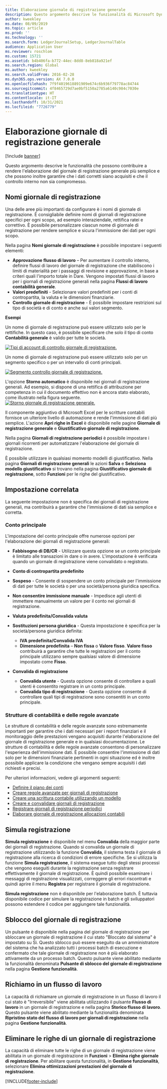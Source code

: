 ```yaml
---
title: Elaborazione giornale di registrazione generale
description: Questo argomento descrive le funzionalità di Microsoft Dynamics 365 Finance che possono contribuire a rendere l'elaborazione del giornale di registrazione generale più semplice e che possono inoltre garantire che i dati corretti siano acquisiti e che il controllo interno non sia compromesso.
author: kweekley
ms.date: 08/09/2019
ms.topic: article
ms.prod: ''
ms.technology: ''
ms.search.form: LedgerJournalSetup, LedgerJournalTable
audience: Application User
ms.reviewer: roschlom
ms.custom: 15721
ms.assetid: b4b406fa-b772-44ec-8dd8-8eb818a921ef
ms.search.region: Global
ms.author: kweekley
ms.search.validFrom: 2016-02-28
ms.dyn365.ops.version: AX 7.0.0
ms.openlocfilehash: 7f9f4019618891909e674c6b936f79778ac84744
ms.sourcegitcommit: 4f8465729d7ae0bf5150a2785a6140c984c7030e
ms.translationtype: HT
ms.contentlocale: it-IT
ms.lasthandoff: 10/31/2021
ms.locfileid: "7726779"
---
```

# <a name="general-journal-processing"></a>Elaborazione giornale di registrazione generale

[!include [banner](../includes/banner.md)]

Questo argomento descrive le funzionalità che possono contribuire a rendere l'elaborazione del giornale di registrazione generale più semplice e che possono inoltre garantire che i dati corretti siano acquisiti e che il controllo interno non sia compromesso.  

## <a name="journal-names"></a>Nomi giornale di registrazione

Una delle aree più importanti da configurare è i nomi di giornale di registrazione. È consigliabile definire nomi di giornali di registrazione specifici per ogni scopo, ad esempio interaziendale, rettifica ratei e correttivo. È possibile personalizzare ciascun nome di giornale di registrazione per rendere semplice e sicura l'immissione dei dati per ogni scopo. 

Nella pagina **Nomi giornale di registrazione** è possibile impostare i seguenti elementi:

-   **Approvazione flusso di lavoro** – Per aumentare il controllo interno, definire flussi di lavoro del giornale di registrazione che stabiliscono i limiti di materialità per i passaggi di revisione e approvazione, in base a criteri quali l'importo totale in Dare. Vengono impostati flussi di lavoro per i giornali di registrazione generali nella pagina **Flussi di lavoro contabilità generale**.
-   **Valori predefiniti** - Selezionare valori predefiniti per i conti di contropartita, la valuta e le dimensioni finanziarie.
-   **Controllo giornale di registrazione** - È possibile impostare restrizioni sul tipo di società e di conto e anche sui valori segmento. 

**Esempi**

Un nome di giornale di registrazione può essere utilizzato solo per le rettifiche. In questo caso, è possibile specificare che solo il tipo di conto **Contabilità generale** è valido per tutte le società. 

[![Tipi di account di controllo giornale di registrazione.](./media/journal-control-account-types1.png)](./media/journal-control-account-types1.png)

Un nome di giornale di registrazione può essere utilizzato solo per un segmento specifico o per un intervallo di conti principali. 

[![Segmento controllo giornale di registrazione.](./media/journal-control-segment1.png)](./media/journal-control-segment1.png)

L'opzione **Storno automatico** è disponibile nei giornali di registrazione generali. Ad esempio, si dispone di una rettifica di attribuzione per competenza in cui il documento effettivo non è ancora stato elaborato, come illustrato nella figura seguente.
[![Storno giornale di registrazione generale.](./media/general-journal-reversing1.png)](./media/general-journal-reversing1.png) 

Il componente aggiuntivo di Microsoft Excel per le scritture contabili fornisce un ulteriore livello di automazione e rende l'immissione di dati più semplice. L'azione **Apri righe in Excel** è disponibile nelle pagine **Giornale di registrazione generale** e **Giustificativo giornale di registrazione**. 

Nella pagina **Giornali di registrazione periodici** è possibile impostare i giornali ricorrenti per automatizzare l'elaborazione del giornale di registrazione. 

È possibile utilizzare in qualsiasi momento modelli di giustificativo. Nella pagina **Giornali di registrazione generali** le azioni **Salva** e **Seleziona modello giustificativo** si trovano nella pagina **Giustificativo giornale di registrazione**, sotto **Funzioni** per le righe del giustificativo.

## <a name="related-setup"></a>Impostazione correlata
La seguente impostazione non è specifica dei giornali di registrazione generali, ma contribuirà a garantire che l'immissione di dati sia semplice e corretta.

### <a name="main-account"></a>Conto principale

L'impostazione del conto principale offre numerose opzioni per l'elaborazione dei giornali di registrazione generali:

-   **Fabbisogno di DB/CR** - Utilizzare questa opzione se un conto principale è limitato alle transazioni in dare o in avere. L'impostazione è verificata quando un giornale di registrazione viene convalidato o registrato.

-   **Conto di contropartita predefinito**
-   **Sospeso** - Consente di sospendere un conto principale per l'immissione di dati per tutte le società o per una società/persona giuridica specifica.
-   **Non consentire immissione manuale** - Impedisce agli utenti di immettere manualmente un valore per il conto nei giornali di registrazione.
-   **Valuta predefinita/Convalida valuta**
-   **Sostituzioni persona giuridica** - Questa impostazione è specifica per la società/persona giuridica definita:
    -   **IVA predefinita/Convalida IVA**
    -   **Dimensione predefinita** – **Non fissa** o **Valore fisso**. **Valore fisso** contribuirà a garantire che tutte le registrazioni per il conto principale utilizzano sempre qualsiasi valore di dimensione impostato come **Fisso**.
-   **Convalida di registrazione**
    -   **Convalida utente** - Questa opzione consente di controllare a quali utenti è consentito registrare in un conto principale.
    -   **Convalida tipo di registrazione** - Questa opzione consente di controllare quali tipi di registrazione sono consentiti in un conto principale.

### <a name="accounting-structures-and-advanced-rules-structures"></a>Strutture di contabilità e delle regole avanzate

Le strutture di contabilità e delle regole avanzate sono estremamente importanti per garantire che i dati necessari per i report finanziari e il monitoraggio delle prestazioni vengano acquisiti durante l'elaborazione del giornale di registrazione generale e in qualsiasi documentazione. Le strutture di contabilità e delle regole avanzate consentono di personalizzare l'esperienza dell'immissione dati. È possibile consentire l'immissione di dati solo per le dimensioni finanziarie pertinenti in ogni situazione ed è inoltre possibile applicare la condizione che vengano sempre acquisiti i dati richiesti e precisi.

Per ulteriori informazioni, vedere gli argomenti seguenti:
- [Definire il piano dei conti](plan-chart-of-accounts.md) 
- [Creare regole avanzate per giornali di registrazione](tasks/create-advanced-rules-journals.md)
- [Creare una scrittura contabile utilizzando un modello](tasks/create-journal-entry-template.md)
- [Creare e convalidare giornali di registrazione](tasks/create-validate-journals.md)
- [Registrare giornali di registrazione periodici](tasks/post-periodic-journals.md)
- [Elaborare giornale di registrazione allocazioni contabili](tasks/process-ledger-allocation-journal.md)

## <a name="simulate-posting"></a>Simula registrazione
**Simula registrazione** è disponibile nel menu **Convalida** della maggior parte dei giornali di registrazione. Quando si convalida un giornale di registrazione utilizzando la funzione **Convalida**, il sistema testa il giornale di registrazione alla ricerca di condizioni di errore specifiche. Se si utilizza la funzione **Simula registrazione**, il sistema esegue tutto degli stessi processi che vengono eseguiti durante la registrazione senza registrare effettivamente il giornale di registrazione. È quindi possibile esaminare i messaggi di registrazione visualizzati, correggere gli errori riscontrati e quindi aprire il menu **Registra** per registrare il giornale di registrazione. 

**Simula registrazione** non è disponibile per l'elaborazione batch. È tuttavia disponibile codice per simulare la registrazione in batch e gli sviluppatori possono estendere il codice per aggiungere tale funzionalità.  

## <a name="journal-unlock"></a>Sblocco del giornale di registrazione
Un pulsante è disponibile nella pagina del giornale di registrazione per sbloccare un giornale di registrazione il cui stato "Bloccato dal sistema" è impostato su Sì. Questo sblocco può essere eseguito da un amministratore del sistema che ha analizzato tutti i processi batch di esecuzione e confermato che tale giornale di registrazione non è più elaborato attivamente da un processo batch. Questo pulsante viene abilitato mediante la funzionalità denominata **Pulsante di sblocco del giornale di registrazione** nella pagina **Gestione funzionalità**. 

## <a name="workflow-recall"></a>Richiamo in un flusso di lavoro 
La capacità di richiamare un giornale di registrazione in un flusso di lavoro il cui stato è "Irreversibile" viene abilitata utilizzando il pulsante **Flusso di lavoro** in un giornale di registrazione e nella pagina **Storico flusso di lavoro**. Questo pulsante viene abilitato mediante la funzionalità denominata **Ripristino stato del flusso di lavoro per giornali di registrazione** nella pagina **Gestione funzionalità**.

## <a name="delete-journal-lines"></a>Eliminare le righe di un giornale di registrazione
La capacità di eliminare tutte le righe di un giornale di registrazione viene abilitata in un giornale di registrazione in **Funzioni** > **Elimina righe giornale di registrazione**. Per abilitare questa funzionalità, in **Gestione funzionalità**, selezionare **Elimina ottimizzazioni prestazioni del giornale di registrazione**.


[!INCLUDE[footer-include](../../includes/footer-banner.md)]
